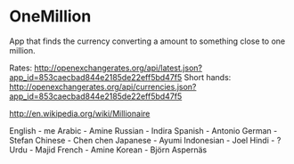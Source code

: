 OneMillion
==========

App that finds the currency converting a amount to something close to one million.

Rates:
http://openexchangerates.org/api/latest.json?app_id=853caecbad844e2185de22eff5bd47f5
Short hands:
http://openexchangerates.org/api/currencies.json?app_id=853caecbad844e2185de22eff5bd47f5

http://en.wikipedia.org/wiki/Millionaire







English - me
Arabic - Amine
Russian - Indira
Spanish - Antonio
German - Stefan
Chinese - Chen chen
Japanese - Ayumi
Indonesian - Joel
Hindi - ?
Urdu - Majid
French - Amine
Korean - Björn Aspernäs
